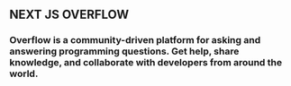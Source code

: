 ## NEXT JS OVERFLOW

### Overflow is a community-driven platform for asking and answering programming questions. Get help, share knowledge, and collaborate with developers from around the world.

